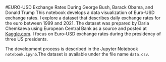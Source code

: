 #EURO-USD Exchange Rates During George Bush, Barack Obama, and Donald Trump
This notebook develops a data visualization of Euro-USD exchange rates. I explore a dataset that describes daily exchange rates for the euro between 1999 and 2021. The dataset was prepared by Daria Chemkaeva using European Central Bank as a source and posted at [Kaggle.com](https://www.kaggle.com/datasets/lsind18/euro-exchange-daily-rates-19992020). I focus on Euro-USD exchange rates during the presidency of three US presidents.

The development process is described in the Jupyter Notebook `notebook.ipynb`.The dataset is available under the file name `data.csv`.
